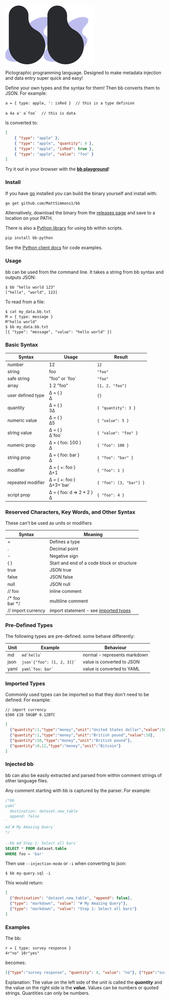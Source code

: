 
![bb logo](./playground/logo.svg)

Pictographic programming language. Designed to make metadata injection and data entry super quick and easy!

Define your own types and the syntax for them! Then bb converts them to JSON. For example:

    a = { type: apple, ': isRed }  // this is a type definion
    
    a 4a a' a`foo`  // this is data

Is converted to:

```json
[
    { "type": "apple" },
    { "type": "apple", "quantity": 4 },
    { "type": "apple", "isRed": true },
    { "type": "apple", "value": "foo" }
] 
```

Try it out in your browser with the [**bb playground**](https://mattsimmons1.github.io/bb/playground/)!

### Install

If you have [go](https://golang.org/doc/install) installed you can build the binary yourself and install with:

```bash
go get github.com/MattSimmons1/bb
```

Alternatively, download the binary from the [releases page](https://github.com/MattSimmons1/bb/releases) and save to a location on your PATH.

There is also a [Python library](https://pypi.org/project/bb-python/) for using bb within scripts.

```bash
pip install bb-python
```

See the [Python client docs](./client/python) for code examples.

### Usage

bb can be used from the command line. It takes a string from bb syntax and outputs JSON:

```shell-session
$ bb "hello world 123"  
["hello", "world", 123]
```

To read from a file:

```shell-session
$ cat my_data.bb.txt
M = { type: message } 
M"hello world" 
$ bb my_data.bb.txt
[{ "type": "message", "value": "hello world" }]
```

### Basic Syntax

| Syntax      | Usage | Result    |
|-------------|-------|-----------|
| number       | 12    | `12`        | 
| string       | foo    | `"foo"`        | 
| safe string  | "foo" or \`foo`   | `"foo"`      | 
| array        | 1 2 "foo"    | `[1, 2, "foo"]` |
| user defined type | ∆ = { }<br>∆ | `{}` | 
| quantity      | ∆ = { }<br>3∆    | `{ "quantity": 3 }` |
| numeric value | ∆ = { }<br>∆5    | `{ "value": 5 }` |
| string value  | ∆ = { }<br>∆\`foo`    | `{ "value": "foo" }` |
| numeric prop  | ∆ = { foo: 100 }<br>∆    | `{ "foo": 100 }`  |
| string prop   | ∆ = { foo: bar }<br>∆    | `{ "foo": "bar" }` |
| modifier          | ∆ = { +: foo }<br>∆+1        | `{ "foo": 1 }`          |
| repeated modifier | ∆ = { +: foo }<br>∆+3+\`bar` | `{ "foo": [3, "bar"] }` |
| script prop       | ∆ = { foo: d => 2 * 2 }<br>∆ | `{ "foo": 4 }`          |

### Reserved Characters, Key Words, and Other Syntax

These can't be used as units or modifiers

| Syntax     | Meaning    |
|------------|------------|
| =          | Defines a type |
| .          | Decimal point  |
| -          | Negative sign  |
| { }        | Start and end of a code block or structure |
| true       | JSON true  |
| false      | JSON false |
| null       | JSON null  |
| // foo  | inline comment |
| /* foo<br>bar \*/ | multiline comment | 
| // import currency | import statement - see [imported types](#imported-types)  |  


### Pre-Defined Types

The following types are pre-defined. some behave differently: 

| Unit  | Example | Behaviour  |
|-------|---------|------------|
| md    | ```md`hello` ```                | normal - represents markdown |
| json  | ```json`{"foo": [1, 2, 3]}` ``` | value is converted to JSON |
| yaml  | ```yaml`foo: bar` ```           | value is converted to YAML |


### Imported Types

Commonly used types can be imported so that they don't need to be defined. For example:

```text
// import currency
$500 £10 50GBP 0.12BTC
```

```json
[
  {"quantity":1,"type":"money","unit":"United States dollar","value":500},
  {"quantity":1,"type":"money","unit":"British pound","value":10},
  {"quantity":50,"type":"money","unit":"British pound"},
  {"quantity":0.12,"type":"money","unit":"Bitcoin"}
]
```


### Injected bb

bb can also be easily extracted and parsed from within comment strings of other language files.

Any comment starting with bb is captured by the parser. For example:

```sql
/*bb
yaml`
  destination: dataset.new_table
  append: false
`
md`# My Amazing Query`
*/

--bb md`Step 1: Select all bars`
SELECT * FROM dataset.table
WHERE foo = 'bar'
```

Then use `--injection-mode` or `-i` when converting to json:

```shell-session
$ bb my-query.sql -i
```

This would return:

```json
[
  {"destination": "dataset.new_table", "append": false},
  {"type": "markdown", "value": "# My Amazing Query"},
  {"type": "markdown", "value": "Step 1: Select all bars"}
]
```

### Examples

The bb: 
```
r = { type: survey response }
4r"no" 10r"yes"
```
becomes:
 
```json
[{"type":"survey response", "quantity": 4, "value": "no"}, {"type":"survey response", "quantity": 10, "value": "yes"}]
```
 
Explanation: The value on the left side of the unit is called the **_quantity_** and the value on the right side is the **_value_**. Values can be numbers or quoted strings. Quantities can only be numbers. 

